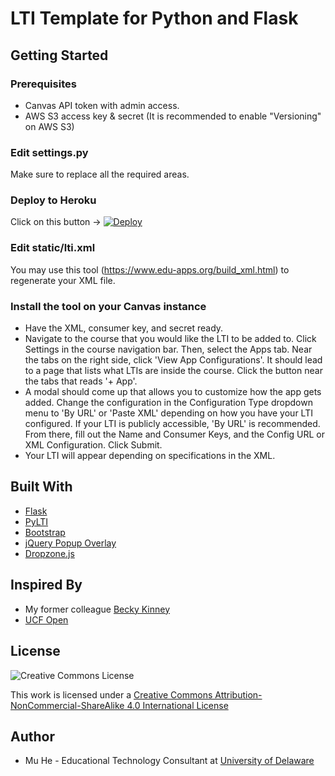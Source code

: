 # LTI Template for Python and Flask

## Getting Started

### Prerequisites

* Canvas API token with admin access.
* AWS S3 access key & secret (It is recommended to enable "Versioning" on AWS S3)

### Edit settings.py

Make sure to replace all the required areas.

### Deploy to Heroku

Click on this button -> [![Deploy](https://www.herokucdn.com/deploy/button.svg)](https://heroku.com/deploy)

### Edit static/lti.xml

You may use this tool (https://www.edu-apps.org/build_xml.html) to regenerate your XML file.

### Install the tool on your Canvas instance

* Have the XML, consumer key, and secret ready.
* Navigate to the course that you would like the LTI to be added to. Click Settings in the course navigation bar. Then, select the Apps tab. Near the tabs on the right side, click 'View App Configurations'. It should lead to a page that lists what LTIs are inside the course. Click the button near the tabs that reads '+ App'.
* A modal should come up that allows you to customize how the app gets added. Change the configuration in the Configuration Type dropdown menu to 'By URL' or 'Paste XML' depending on how you have your LTI configured. If your LTI is publicly accessible, 'By URL' is recommended. From there, fill out the Name and Consumer Keys, and the Config URL or XML Configuration. Click Submit.
* Your LTI will appear depending on specifications in the XML.

## Built With

* [Flask](https://github.com/pallets/flask)
* [PyLTI](https://github.com/mitodl/pylti)
* [Bootstrap](https://getbootstrap.com/docs/4.0/getting-started/introduction/)
* [jQuery Popup Overlay](https://github.com/vast-engineering/jquery-popup-overlay)
* [Dropzone.js](http://www.dropzonejs.com/)

## Inspired By

* My former colleague [Becky Kinney](http://sites.udel.edu/bkinney/2013/12/04/postem-for-canva-updates/)
* [UCF Open](https://github.com/ucfopen/lti-template-flask)

## License

![Creative Commons License](https://i.creativecommons.org/l/by-nc-sa/4.0/88x31.png)

This work is licensed under a [Creative Commons Attribution-NonCommercial-ShareAlike 4.0 International License](http://creativecommons.org/licenses/by-nc-sa/4.0/)

## Author

* Mu He - Educational Technology Consultant at [University of Delaware](http://sites.udel.edu/ats/)
